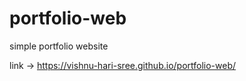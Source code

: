 # portfolio-web
simple portfolio website

link -> https://vishnu-hari-sree.github.io/portfolio-web/
